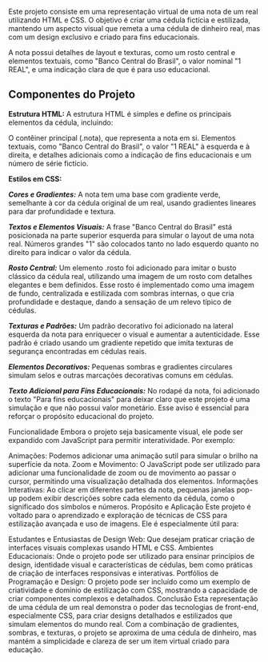 Este projeto consiste em uma representação virtual de uma nota de um real utilizando HTML e CSS. O objetivo é criar uma cédula fictícia e estilizada, mantendo um aspecto visual que remeta a uma cédula de dinheiro real, mas com um design exclusivo e criado para fins educacionais. 

A nota possui detalhes de layout e texturas, como um rosto central e elementos textuais, como "Banco Central do Brasil", o valor nominal "1 REAL", e uma indicação clara de que é para uso educacional.

## Componentes do Projeto ##

**Estrutura HTML:** A estrutura HTML é simples e define os principais elementos da cédula, incluindo:

O contêiner principal (.nota), que representa a nota em si.
Elementos textuais, como "Banco Central do Brasil", o valor "1 REAL" à esquerda e à direita, e detalhes adicionais como a indicação de fins educacionais e um número de série fictício.

**Estilos em CSS:**

***Cores e Gradientes:*** A nota tem uma base com gradiente verde, semelhante à cor da cédula original de um real, usando gradientes lineares para dar profundidade e textura.

***Textos e Elementos Visuais:*** A frase "Banco Central do Brasil" está posicionada na parte superior esquerda para simular o layout de uma nota real.
Números grandes "1" são colocados tanto no lado esquerdo quanto no direito para indicar o valor da cédula.

***Rosto Central:*** Um elemento .rosto foi adicionado para imitar o busto clássico da cédula real, utilizando uma imagem de um rosto com detalhes elegantes e bem definidos. Esse rosto é implementado como uma imagem de fundo, centralizada e estilizada com sombras internas, o que cria profundidade e destaque, dando a sensação de um relevo típico de cédulas.

***Texturas e Padrões:*** Um padrão decorativo foi adicionado na lateral esquerda da nota para enriquecer o visual e aumentar a autenticidade. Esse padrão é criado usando um gradiente repetido que imita texturas de segurança encontradas em cédulas reais.

***Elementos Decorativos:*** Pequenas sombras e gradientes circulares simulam selos e outras marcações decorativas comuns em cédulas.

***Texto Adicional para Fins Educacionais:*** No rodapé da nota, foi adicionado o texto "Para fins educacionais" para deixar claro que este projeto é uma simulação e que não possui valor monetário. Esse aviso é essencial para reforçar o propósito educacional do projeto.

Funcionalidade
Embora o projeto seja basicamente visual, ele pode ser expandido com JavaScript para permitir interatividade. Por exemplo:

Animações: Podemos adicionar uma animação sutil para simular o brilho na superfície da nota.
Zoom e Movimento: O JavaScript pode ser utilizado para adicionar uma funcionalidade de zoom ou de movimento ao passar o cursor, permitindo uma visualização detalhada dos elementos.
Informações Interativas: Ao clicar em diferentes partes da nota, pequenas janelas pop-up podem exibir descrições sobre cada elemento da cédula, como o significado dos símbolos e números.
Propósito e Aplicação
Este projeto é voltado para o aprendizado e exploração de técnicas de CSS para estilização avançada e uso de imagens. Ele é especialmente útil para:

Estudantes e Entusiastas de Design Web: Que desejam praticar criação de interfaces visuais complexas usando HTML e CSS.
Ambientes Educacionais: Onde o projeto pode ser utilizado para ensinar princípios de design, identidade visual e características de cédulas, bem como práticas de criação de interfaces responsivas e interativas.
Portfólios de Programação e Design: O projeto pode ser incluído como um exemplo de criatividade e domínio de estilização com CSS, mostrando a capacidade de criar componentes complexos e detalhados.
Conclusão
Esta representação de uma cédula de um real demonstra o poder das tecnologias de front-end, especialmente CSS, para criar designs detalhados e estilizados que simulam elementos do mundo real. Com a combinação de gradientes, sombras, e texturas, o projeto se aproxima de uma cédula de dinheiro, mas mantém a simplicidade e clareza de ser um item virtual criado para educação.
